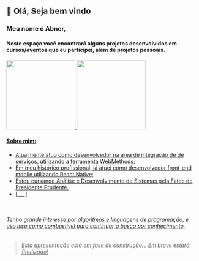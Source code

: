 ## 👋 Olá, Seja bem vindo
### Meu nome é Abner, 
#### Neste espaço você encontrará alguns projetos desenvolvidos em cursos/eventos que eu participei, além de projetos pessoais.

<div>
  <a href="https://github.com/abnerjp">
  <img height="180em" src="https://github-readme-stats.vercel.app/api?username=abnerjp&show_icons=true&theme=dark&include_all_commits=true&count_private=true&count_private=true"/>
  <img height="180em" src="https://github-readme-stats.vercel.app/api/top-langs/?username=abnerjp&layout=compact&langs_count=7&theme=dark"/>
</div>

#### Sobre mim:
- Atualmente atuo como desenvolvedor na área de integração de de serviços, utilizando a ferramenta WebMethods;
- Em meu histórico profissional, já atuei como desenvolvedor front-end mobile utilizando React Native;
- Estou cursando Análise e Desenvolvimento de Sistemas pela Fatec de Presidente Prudente.
- [ ... ]

<br  />



###### Tenho grande interesse por algoritmos e linguagens de programação, e uso isso como combustível para continuar a busca por conhecimento. 


> ###### Esta apresentação está em fase de construção... Em breve estará finalizado!

<!---
abnerjp/abnerjp is a ✨ special ✨ repository because its `README.md` (this file) appears on your GitHub profile.
You can click the Preview link to take a look at your changes.
--->
